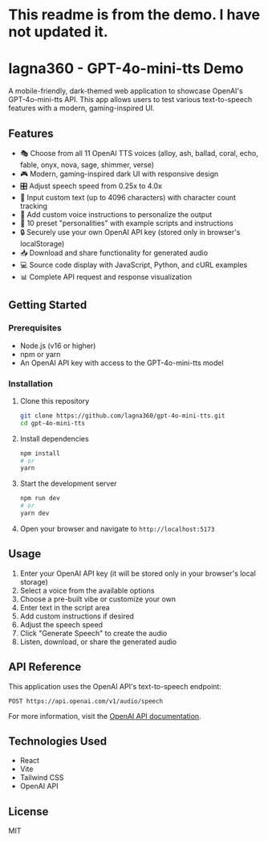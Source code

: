# This readme is from the demo. I have not updated it.

# lagna360 - GPT-4o-mini-tts Demo

A mobile-friendly, dark-themed web application to showcase OpenAI's GPT-4o-mini-tts API. This app allows users to test various text-to-speech features with a modern, gaming-inspired UI.

## Features

- 🎭 Choose from all 11 OpenAI TTS voices (alloy, ash, ballad, coral, echo, fable, onyx, nova, sage, shimmer, verse)
- 🎮 Modern, gaming-inspired dark UI with responsive design
- 🎛️ Adjust speech speed from 0.25x to 4.0x
- 📝 Input custom text (up to 4096 characters) with character count tracking
- 🎯 Add custom voice instructions to personalize the output
- 🎨 10 preset "personalities" with example scripts and instructions
- 🔒 Securely use your own OpenAI API key (stored only in browser's localStorage)
- 📥 Download and share functionality for generated audio
- 💻 Source code display with JavaScript, Python, and cURL examples
- 📊 Complete API request and response visualization

## Getting Started

### Prerequisites

- Node.js (v16 or higher)
- npm or yarn
- An OpenAI API key with access to the GPT-4o-mini-tts model

### Installation

1. Clone this repository
   ```bash
   git clone https://github.com/lagna360/gpt-4o-mini-tts.git
   cd gpt-4o-mini-tts
   ```

2. Install dependencies
   ```bash
   npm install
   # or
   yarn
   ```

3. Start the development server
   ```bash
   npm run dev
   # or
   yarn dev
   ```

4. Open your browser and navigate to `http://localhost:5173`

## Usage

1. Enter your OpenAI API key (it will be stored only in your browser's local storage)
2. Select a voice from the available options
3. Choose a pre-built vibe or customize your own
4. Enter text in the script area
5. Add custom instructions if desired
6. Adjust the speech speed
7. Click "Generate Speech" to create the audio
8. Listen, download, or share the generated audio

## API Reference

This application uses the OpenAI API's text-to-speech endpoint:

```
POST https://api.openai.com/v1/audio/speech
```

For more information, visit the [OpenAI API documentation](https://platform.openai.com/docs/api-reference).

## Technologies Used

- React
- Vite
- Tailwind CSS
- OpenAI API

## License

MIT

